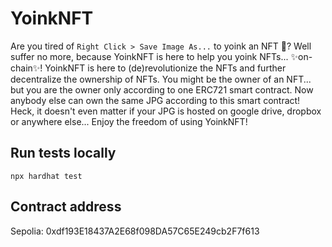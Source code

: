 # YoinkNFT
Are you tired of `Right Click > Save Image As...` to yoink an NFT 🤮?
Well suffer no more, because YoinkNFT is here to help you yoink NFTs... ✨on-chain✨!
YoinkNFT is here to (de)revolutionize the NFTs and further decentralize the ownership of NFTs. You might be the owner of an NFT... but you are the owner only according to one ERC721 smart contract. Now anybody else can own the same JPG according to this smart contract! Heck, it doesn't even matter if your JPG is hosted on google drive, dropbox or anywhere else...
Enjoy the freedom of using YoinkNFT!

## Run tests locally
```shell
npx hardhat test
```

## Contract address
Sepolia: 0xdf193E18437A2E68f098DA57C65E249cb2F7f613
